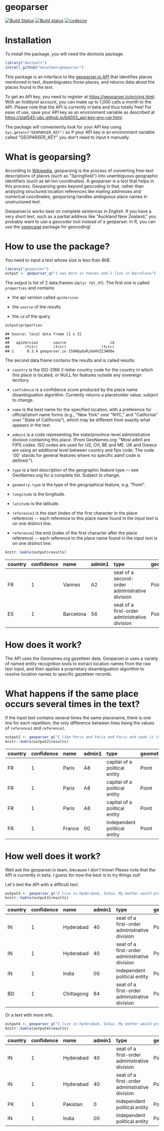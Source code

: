 geoparser
=========

[![Build Status](https://travis-ci.org/masalmon/geoparser.svg?branch=master)](https://travis-ci.org/masalmon/geoparser) [![Build status](https://ci.appveyor.com/api/projects/status/7sw9ufcgh8pk1r5d?svg=true)](https://ci.appveyor.com/project/masalmon/geoparser) [![codecov](https://codecov.io/gh/masalmon/geoparser/branch/master/graph/badge.svg)](https://codecov.io/gh/masalmon/geoparser)

Installation
============

To install the package, you will need the devtools package.

``` r
library("devtools")
install_github("masalmon/geoparser")
```

This package is an interface to the [geoparser.io API](https://geoparser.io) that identifies places mentioned in text, disambiguates those places, and returns data about the places found in the text.

To get an API key, you need to register at <https://geoparser.io/pricing.html>. With an hobbyist account, you can make up to 1,000 calls a month to the API. Please note that the API is currently in beta and thus totally free! For ease of use, save your API key as an environment variable as described at <https://stat545-ubc.github.io/bit003_api-key-env-var.html>.

The package will conveniently look for your API key using `Sys.getenv("GEOPARSER_KEY")` so if your API key is an environment variable called "GEOPARSER\_KEY" you don't need to input it manually.

What is geoparsing?
===================

According to [Wikipedia](https://en.wikipedia.org/wiki/Geoparsing), geoparsing is the process of converting free-text descriptions of places (such as "Springfield") into unambiguous geographic identifiers (such as lat-lon coordinates). A geoparser is a tool that helps in this process. Geoparsing goes beyond geocoding in that, rather than analyzing structured location references like mailing addresses and numerical coordinates, geoparsing handles ambiguous place names in unstructured text.

Geoparser.io works best on complete sentences in *English*. If you have a very short text, such as a partial address like "Auckland New Zealand," you probably want to use a geocoder tool instead of a geoparser. In R, you can use the [opencage](https://github.com/ropenscilabs/opencage) package for geocoding!

How to use the package?
=======================

You need to input a text whose size is less than 8kB.

``` r
library("geoparser")
output <- geoparser_q("I was born in Vannes and I live in Barcelona")
```

The output is list of 2 data.frames (`dplyr tbl_df`). The first one is called `properties` and contains

-   the api version called `apiVersion`

-   the `source` of the results

-   the `id` of the query

``` r
output$properties
```

    ## Source: local data frame [1 x 3]
    ## 
    ##   apiVersion       source                    id
    ##       (fctr)       (fctr)                (fctr)
    ## 1      0.3.4 geoparser.io 15bNQyQuRjdoHVZZJWOOw

The second data.frame contains the results and is called results:

-   `country` is the ISO-3166 2-letter country code for the country in which this place is located, or NULL for features outside any sovereign territory.

-   `confidence` is a confidence score produced by the place name disambiguation algorithm. Currently returns a placeholder value; subject to change.

-   `name` is the best name for the specified location, with a preference for official/short name forms (e.g., "New York" over "NYC," and "California" over "State of California"), which may be different from exactly what appears in the text.

-   `admin1` is a code representing the state/province-level administrative division containing this place. (From GeoNames.org: "Most adm1 are FIPS codes. ISO codes are used for US, CH, BE and ME. UK and Greece are using an additional level between country and fips code. The code '00' stands for general features where no specific adm1 code is defined.").

-   `type` is a text description of the geographic feature type — see GeoNames.org for a complete list. Subject to change.

-   `geometry.type` is the type of the geographical feature, e.g. "Point".

-   `longitude` is the longitude.

-   `latitude` is the latitude.

-   `reference1` is the start (index of the first character in the place reference) -- each reference to this place name found in the input text is on one distinct line.

-   `reference2` the end (index of the first character after the place reference) -- each reference to the place name found in the input text is on one distinct line.

``` r
knitr::kable(output$results)
```

| country | confidence | name      | admin1 | type                                           | geometry.type |  longitude|  latitude|  reference1|  reference2|
|:--------|:-----------|:----------|:-------|:-----------------------------------------------|:--------------|----------:|---------:|-----------:|-----------:|
| FR      | 1          | Vannes    | A2     | seat of a second-order administrative division | Point         |   -2.75000|  47.66667|          14|          20|
| ES      | 1          | Barcelona | 56     | seat of a first-order administrative division  | Point         |    2.15899|  41.38879|          35|          44|

How does it work?
=================

The API uses the Geonames.org gazetteer data. Geoparser.io uses a variety of named entity recognition tools to extract location names from the raw text input, and then applies a proprietary disambiguation algorithm to resolve location names to specific gazetteer records.

What happens if the same place occurs several times in the text?
================================================================

If the input text contains several times the same placename, there is one line for each repetition, the only difference between lines being the values of `reference1` and `reference2`.

``` r
output2 <- geoparser_q("I like Paris and Paris and Paris and yeah it is in France!")
knitr::kable(output2$results)
```

| country | confidence | name   | admin1 | type                          | geometry.type |  longitude|  latitude|  reference1|  reference2|
|:--------|:-----------|:-------|:-------|:------------------------------|:--------------|----------:|---------:|-----------:|-----------:|
| FR      | 1          | Paris  | A8     | capital of a political entity | Point         |     2.3488|  48.85341|           7|          12|
| FR      | 1          | Paris  | A8     | capital of a political entity | Point         |     2.3488|  48.85341|          17|          22|
| FR      | 1          | Paris  | A8     | capital of a political entity | Point         |     2.3488|  48.85341|          27|          32|
| FR      | 1          | France | 00     | independent political entity  | Point         |     2.0000|  46.00000|          51|          57|

How well does it work?
======================

Well ask the geoparser.io team, because I don't know! Please note that the API is currently in beta. I guess for now the best is to try things out!

Let's test the API with a difficult text.

``` r
output3 <- geoparser_q("I live in Hyderabad, India. My mother would prefer living in Hyderabad near Islamabad!")
knitr::kable(output3$results)
```

| country | confidence | name       | admin1 | type                                          | geometry.type |  longitude|  latitude|  reference1|  reference2|
|:--------|:-----------|:-----------|:-------|:----------------------------------------------|:--------------|----------:|---------:|-----------:|-----------:|
| IN      | 1          | Hyderabad  | 40     | seat of a first-order administrative division | Point         |   78.45636|  17.38405|          10|          19|
| IN      | 1          | Hyderabad  | 40     | seat of a first-order administrative division | Point         |   78.45636|  17.38405|          61|          70|
| IN      | 1          | India      | 00     | independent political entity                  | Point         |   79.00000|  22.00000|          21|          26|
| BD      | 1          | Chittagong | 84     | seat of a first-order administrative division | Point         |   91.83168|  22.33840|          76|          85|

Or a text with more info.

``` r
output4 <- geoparser_q("I live in Hyderabad, India. My mother would prefer living in Hyderabad, the city in Pakistan!")
knitr::kable(output4$results)
```

| country | confidence | name      | admin1 | type                                          | geometry.type |  longitude|  latitude|  reference1|  reference2|
|:--------|:-----------|:----------|:-------|:----------------------------------------------|:--------------|----------:|---------:|-----------:|-----------:|
| IN      | 1          | Hyderabad | 40     | seat of a first-order administrative division | Point         |   78.45636|  17.38405|          10|          19|
| IN      | 1          | Hyderabad | 40     | seat of a first-order administrative division | Point         |   78.45636|  17.38405|          61|          70|
| PK      | 1          | Pakistan  | 0      | independent political entity                  | Point         |   70.00000|  30.00000|          84|          92|
| IN      | 1          | India     | 00     | independent political entity                  | Point         |   79.00000|  22.00000|          21|          26|

